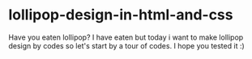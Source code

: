 # lollipop-design-in-html-and-css
Have you eaten lollipop? I have eaten but today i want to make lollipop design by codes so let's start by a tour of codes. I hope you tested it :)

